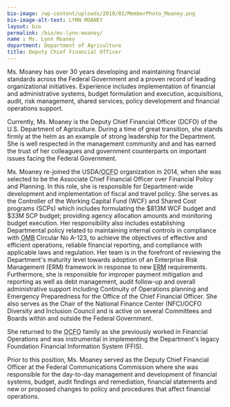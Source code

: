 ```yaml
---
bio-image: /wp-content/uploads/2018/02/MemberPhoto_Moaney.png
bio-image-alt-text: LYNN MOANEY
layout: bio
permalink: /bio/ms-lynn-moaney/
name : Ms. Lynn Moaney
department: Department of Agriculture
title: Deputy Chief Financial Officer
---
```

   Ms. Moaney has over 30 years developing and maintaining financial standards across the Federal Government and a proven record of leading organizational initiatives. Experience includes implementation of financial and administrative systems, budget formulation and execution, acquisitions, audit, risk management, shared services, policy development and financial operations support.
             
   Currently, Ms. Moaney is the Deputy Chief Financial Officer (DCFO) of the U.S. Department of Agriculture. During a time of great transition, she stands firmly at the helm as an example of strong leadership for the Department. She is well respected in the management community and and has earned the trust of her colleagues and government counterparts on important issues facing the Federal Government.
             
   Ms. Moaney re-joined the USDA/<abbr title="Office of the Chief Financial Office">OCFO</abbr> organization in 2014, when she was selected to be the Associate Chief Financial Officer over Financial Policy and Planning. In this role, she is responsible for Department-wide development and implementation of fiscal and travel policy. She serves as the Controller of the Working Capital Fund (WCF) and Shared Cost programs (SCPs) which includes formulating the $813M WCF budget and $33M SCP budget; providing agency allocation amounts and monitoring budget execution. Her responsibility also includes establishing Departmental policy related to maintaining internal controls in compliance with <abbr title="Office of Management and Budget">OMB</abbr> Circular No A-123, to achieve the objectives of effective and efficient operations, reliable financial reporting, and compliance with applicable laws and regulation. Her team is in the forefront of reviewing the Department's maturity level towards adoption of an Enterprise Risk Management (ERM) framework in response to new <abbr title="Enterprise Risk Management">ERM</abbr> requirements. Furthermore, she is responsible for improper payment mitigation and reporting as well as debt management, audit follow-up and overall administrative support including Continuity of Operations planning and Emergency Preparedness for the Office of the Chief Financial Officer. She also serves as the Chair of the National Finance Center (NFC)/OCFO Diversity and Inclusion Council and is active on several Committees and Boards within and outside the Federal Government.
             
   She returned to the <abbr title="Office of the Chief Financial Office">OCFO</abbr> family as she previously worked in Financial Operations and was instrumental in implementing the Department's legacy Foundation Financial Information System (FFIS).
             
   Prior to this position, Ms. Moaney served as the Deputy Chief Financial Officer at the Federal Communications Commission where she was responsible for the day-to-day management and development of financial systems, budget, audit findings and remediation, financial statements and new or proposed changes to policy and procedures that affect financial operations.

